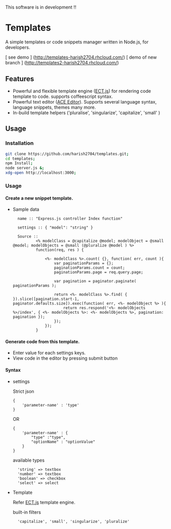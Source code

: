 #
This software is in development !!
#

Templates
=========

A simple templates or code snippets manager written in Node.js, for developers.

[ see demo ] (http://templates-harish2704.rhcloud.com/)
[ demo of new branch ] (http://templates2-harish2704.rhcloud.com/)

Features
--------
* Powerful and flexible template engine ([ECT.js](http://ectjs.com)) for rendering code template to code. supports coffeescript syntax.
* Powerful text editor ([ACE Editor](http://ace.c9.io/)). Supports several language syntax, language snippets, themes many more.
* In-build template helpers ('pluralise', 'singularize', 'capitalize', 'small' )

Usage
-----

### Installation

```sh
git clone https://github.com/harish2704/templates.git;
cd templates;
npm Install;
node server.js &;
xdg-open http://localhost:3000;
```

### Usage

#### Create a new snippet template.

* Sample data 

        name :: "Express.js controller Index function"

        settings :: { "model": "string" }

        Source ::
                <% modelClass = @capitalize @model; modelObject = @small @model; modelObjects = @small (@pluralize @model ) %>
                function(req, res ) {

                    <%- modelClass %>.count( {}, function( err, count ){
                        var paginationParams = {};
                        paginationParams.count = count;
                        paginationParams.page = req.query.page;

                        var pagination = paginator.paginate( paginationParams );

                        return <%- modelClass %>.find( { }).slice([pagination.start-1, paginator.defaults.size]).exec(function( err, <%- modelObject %> ){
                            return res.respond('<%- modelObjects %>/index', { <%- modelObjects %>: <%- modelObjects %>, pagination: pagination });
                        });
                    });
                }

#### Generate code from this template.

* Enter value for each settings keys.
* View code in the editor by pressing submit button

#### Syntax

* settings

    Strict json
    ```
    {
        'parameter-name' : 'type'
    }
    ```
    OR
    ```
    {
        'parameter-name' : {
            "type" :"type",
            "optionName" : "optionValue"
        }
    }
    ```

    available types

        'string' => textbox
        'number' => textbox
        'boolean' => checkbox 
        'select' => select 

* Template 

    Refer [ECT.js](http://ectjs.com) template engine.

    built-in filters
    
        'capitalize', 'small', 'singularize', 'pluralize'


